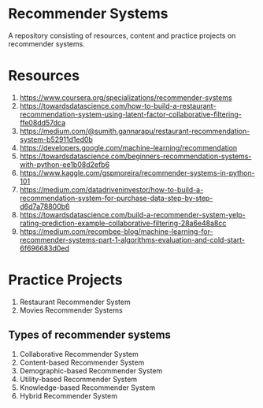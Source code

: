 # Recommender Systems 

A repository consisting of resources, content and practice projects on recommender systems. 

# Resources 

1. https://www.coursera.org/specializations/recommender-systems
2. https://towardsdatascience.com/how-to-build-a-restaurant-recommendation-system-using-latent-factor-collaborative-filtering-ffe08dd57dca
3. https://medium.com/@sumith.gannarapu/restaurant-recommendation-system-b52911d1ed0b
4. https://developers.google.com/machine-learning/recommendation
5. https://towardsdatascience.com/beginners-recommendation-systems-with-python-ee1b08d2efb6
6. https://www.kaggle.com/gspmoreira/recommender-systems-in-python-101
7. https://medium.com/datadriveninvestor/how-to-build-a-recommendation-system-for-purchase-data-step-by-step-d6d7a78800b6
8. https://towardsdatascience.com/build-a-recommender-system-yelp-rating-prediction-example-collaborative-filtering-28a6e48a8cc
9. https://medium.com/recombee-blog/machine-learning-for-recommender-systems-part-1-algorithms-evaluation-and-cold-start-6f696683d0ed

# Practice Projects

1. Restaurant Recommender System
2. Movies Recommender Systems


## Types of recommender systems 
1. Collaborative Recommender System
2. Content-based Recommender System
3. Demographic-based Recommender System
4. Utility-based Recommender System
5. Knowledge-based Recommender System
6. Hybrid Recommender System
